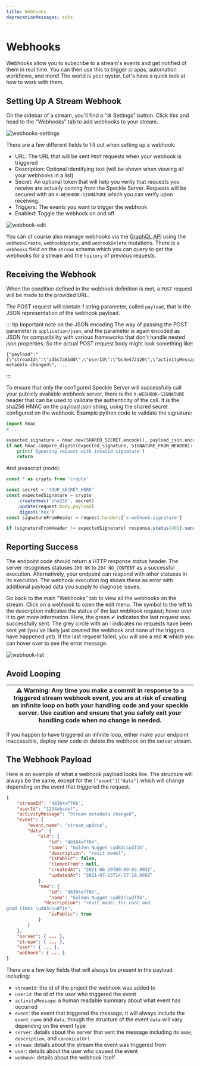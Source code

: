 ```yaml
---
title: Webhooks
deprecationMessages: sdks
---
```


<Banner />

# Webhooks

Webhooks allow you to subscribe to a stream's events and get notified of them in real time. You can then use this to trigger ci apps, automation workflows, and more! The world is your oyster. Let's have a quick look at how to work with them.

## Setting Up A Stream Webhook

On the sidebar of a stream,  you'll find a "⚙ Settings" button. Click this and head to the "Webhooks" tab to add webhooks to your stream.

![webhooks-settings](https://user-images.githubusercontent.com/7717434/126977638-67d2958c-12d2-40b2-aef3-da5a01451773.gif)

There are a few different fields to fill out when setting up a webhook:

- URL: The URL that will be sent `POST` requests when your webhook is triggered
- Description: Optional identifying text (will be shown when viewing all your webhooks in a list)
- Secret: An optional token that will help you verity that requests you receive are actually coming from the Speckle Server. Requests will be secured with an `X-WEBHOOK-SIGNATURE` which you can verify upon receiving.
- Triggers: The events you want to trigger the webhook
- Enabled: Toggle the webhook on and off

![webhook-edit](https://user-images.githubusercontent.com/7717434/126979041-ac01d1f7-e9d3-455c-ab4f-7154ab891a96.png)

You can of course also manage webhooks via the [GraphQL API](/server/server-graphql-api) using the `webhookCreate`, `webhookUpdate`, and `webhookDelete` mutations. There is a `webhooks` field on the `stream` schema which you can query to get the webhooks for a stream and the `history` of previous requests.

## Receiving the Webhook
When the condition defined in the webhook definition is met, a `POST` request will be made to the provided URL.

The POST request will contain 1 string parameter, called `payload`, that is the JSON representation of the webhook payload.

::: tip Important note on the JSON encoding
The way of passing the POST parameter is `application/json`, and the parameter is again encoded as JSON for compatibility with various frameworks that don't handle nested json properties.
So the actual POST request body might look something like:
```
{"payload":"{\"streamId\":\"a35c7a8bdd\",\"userId\":\"bc4e472126\",\"activityMessage\":\"Stream metadata changed\", ...
```
:::

To ensure that only the configured Speckle Server will successfully call your publicly available webhook server, there is the `X-WEBHOOK-SIGNATURE` header that can be used to validate the authenticity of the call.
It is the sha256 HMAC on the payload json string, using the shared secret configured on the webhook.
Example python code to validate the signature:
```python
import hmac
# ...

expected_signature = hmac.new(SHARED_SECRET.encode(), payload_json.encode(), 'sha256').hexdigest()
if not hmac.compare_digest(expected_signature, SIGNATURE_FROM_HEADER):
    print('Ignoring request with invalid signature')
    return
```
And javascript (node):
```js
const * as crypto from 'crypto'

const secret = 'YOUR_SECRET_HERE'
const expectedSignature = crypto
    .createHmac('sha256', secret)
    .update(request.body.payload)
    .digest('hex')
const signatureFromHeader = request.headers['x-webhook-signature']

if (signatureFromHeader != expectedSignature) response.status(401).send('Ignoring request with invalid signature')
```

## Reporting Success
The endpoint code should return a HTTP response status header. The server recognises statuses `200 OK` to `204 NO_CONTENT` as a successful execution. Alternatively, your endpoint can respond with other statuses in its execution. The webhook execution log shows these as error with additional payload data you supply to diagnose issues.

Go back to the main "Webhooks" tab to view all the webhooks on the stream. Click on a webhook to open the edit menu. The symbol to the left to the description indicates the status of the last webhook request; hover over it to get more information. Here, the green ✔ indicates the last request was successfully sent. The grey circle with an ❕ indicates no requests have been sent yet (you've likely just created the webhook and none of the triggers have happened yet). If the last request failed, you will see a red ❌ which you can hover over to see the error message.

![webhook-list](https://user-images.githubusercontent.com/7717434/126981792-d1a66613-43d9-4992-a8e2-fe692b68198e.png)

## Avoid Looping
| **:warning: Warning:** Any time you make a commit in response to a triggered stream webhook event, you are at risk of creating an infinite loop on both your handling code and your speckle server. Use caution and ensure that you safely exit your handling code when no change is needed. |
| --- |

If you happen to have triggered an infinite loop, either make your endpoint inaccessible, deploy new code or delete the webhook on the server stream.

## The Webhook Payload

Here is an example of what a webhook payload looks like. The structure will always be the same, except for the `["event"]["data"]` which will change depending on the event that triggered the request.

```json
{
    "streamId": "48364aff6b",
    "userId": "1234abcdef",
    "activityMessage": "Stream metadata changed",        
    "event": {
        "event_name": "stream_update",
        "data": {
            "old": {
                "id": "48364aff6b",
                "name": "Golden Nugget \ud83c\udf3b",    
                "description": "revit model",
                "isPublic": false,
                "clonedFrom": null,
                "createdAt": "2021-06-29T09:09:02.993Z", 
                "updatedAt": "2021-07-23T14:17:18.660Z"  
            },
            "new": {
                "id": "48364aff6b",
                "name": "Golden Nugget \ud83c\udf3b",    
              "description": "revit model for cool and 
good times \ud83c\udf1e",
                "isPublic": true
            }
        }
    },
    "server": { ... },
    "stream": { ... },
    "user": { ... },
    "webhook": { ... }
}
```

There are a few key fields that will always be present in the payload including:

- `streamId`: the id of the project the webhook was added to
- `userId`: the id of the user who triggered the event
- `activityMessage`: a human readable summary about what event has occurred
- `event`: the event that triggered the message; it will always include the `event_name` and `data`, though the structure of the event `data` will vary depending on the event type
- `server`: details about the server that sent the message including its `name`, `description`, and `canonicalUrl`
- `stream`: details about the stream the event was triggered from
- `user`: details about the user who caused the event
- `webhook`: details about the webhook itself
